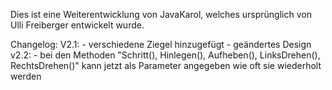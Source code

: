 Dies ist eine Weiterentwicklung von JavaKarol, welches ursprünglich von Ulli Freiberger entwickelt wurde.

Changelog:
V2.1:
	-	verschiedene Ziegel hinzugefügt
	-	geändertes Design
v2.2:
	-	bei den Methoden "Schritt(), Hinlegen(), Aufheben(), LinksDrehen(), RechtsDrehen()" kann jetzt als Parameter angegeben wie oft sie wiederholt werden